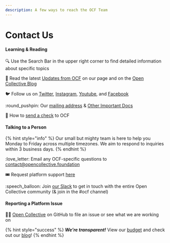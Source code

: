 ```yaml
---
description: A few ways to reach the OCF Team
---
```


# Contact Us

#### Learning & Reading

🔍 Use the Search Bar in the upper right corner to find detailed information about specific topics

🌱 Read the latest [Updates from OCF](https://opencollective.com/foundation/updates) on our page and on the [Open Collective Blog](https://blog.opencollective.com/tag/ocf/)

:bird: Follow us on [Twitter](https://twitter.com/o\_c\_foundation), [Instagram](https://instagram.com/opencollectivefoundation), [Youtube](https://www.youtube.com/c/OpenCollective), and [Facebook](https://www.facebook.com/ocfshares)

:round\_pushpin: Our [mailing address](official-information-and-documents.md#address) & [Other Important Docs](official-information-and-documents.md)

:e-mail: How to [send a check](../how-it-works/financial-contributions/#check-contributions) to OCF

#### Talking to a Person

{% hint style="info" %}
Our small but mighty team is here to help you Monday to Friday across multiple timezones. We aim to respond to inquiries within 3 business days.
{% endhint %}

&#x20;:love\_letter: Email any OCF-specific questions to [contact@opencollective.foundation](mailto:contact@opencollective.foundation)

🎟  Request platform support [here](https://opencollective.com/help)

:speech\_balloon: Join [our Slack](https://join.slack.com/t/opencollective/shared\_invite/zt-1l5fttt3q-z1u8fTi4uGXSqEymcxpoig) to get in touch with the entire Open Collective community (& join in the #ocf channel)

#### Reporting a Platform Issue

👩‍💻 [Open Collective](https://github.com/opencollective) on GitHub to file an issue or see what we are working on

{% hint style="success" %}
_**We’re transparent!**_  View our [budget](https://opencollective.com/foundation/#category-BUDGET) and check out our [blog](https://blog.opencollective.com/)!
{% endhint %}
